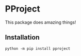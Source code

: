 # PProject

This package does amazing things!

## Installation

``` shell
python -m pip install pproject
```

